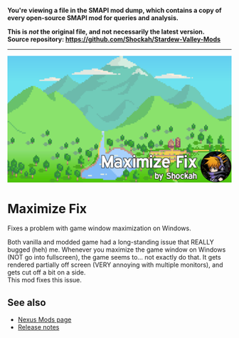 **You're viewing a file in the SMAPI mod dump, which contains a copy of every open-source SMAPI mod
for queries and analysis.**

**This is _not_ the original file, and not necessarily the latest version.**  
**Source repository: https://github.com/Shockah/Stardew-Valley-Mods**

----

![Banner](../Banner.png)

# Maximize Fix
Fixes a problem with game window maximization on Windows.

Both vanilla and modded game had a long-standing issue that REALLY bugged (heh) me. Whenever you maximize the game window on Windows (NOT go into fullscreen), the game seems to... not exactly do that. It gets rendered partially off screen (VERY annoying with multiple monitors), and gets cut off a bit on a side.  
This mod fixes this issue.

## See also
* [Nexus Mods page](https://www.nexusmods.com/stardewvalley/mods/16099)
* [Release notes](release-notes.md)